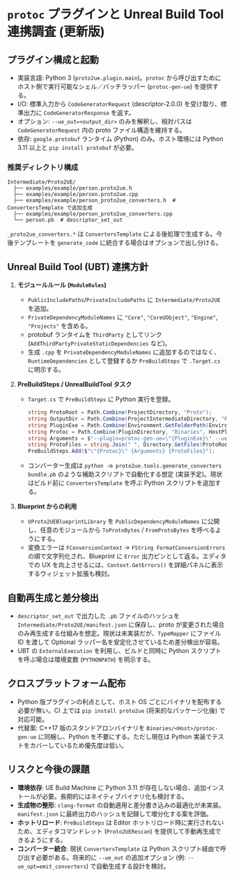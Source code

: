 # `protoc` プラグインと Unreal Build Tool 連携調査 (更新版)

## プラグイン構成と起動

- 実装言語: Python 3 (`proto2ue.plugin.main`)。`protoc` から呼び出すためにホスト側で実行可能なシェル／バッチラッパー (`protoc-gen-ue`) を提供する。
- I/O: 標準入力から `CodeGeneratorRequest` (descriptor-2.0.0) を受け取り、標準出力に `CodeGeneratorResponse` を返す。
- オプション: `--ue_out=<output_dir>` のみを解釈し、相対パスは `CodeGeneratorRequest` 内の proto ファイル構造を維持する。
- 依存: `google.protobuf` ランタイム (Python) のみ。ホスト環境には Python 3.11 以上と `pip install protobuf` が必要。

### 推奨ディレクトリ構成

```
Intermediate/Proto2UE/
  ├── examples/example/person.proto2ue.h
  ├── examples/example/person.proto2ue.cpp
  ├── examples/example/person_proto2ue_converters.h  # ConvertersTemplate で追加生成
  ├── examples/example/person_proto2ue_converters.cpp
  └── person.pb  # descriptor_set_out
```

`_proto2ue_converters.*` は `ConvertersTemplate` による後処理で生成する。今後テンプレートを `generate_code` に統合する場合はオプションで出し分ける。

## Unreal Build Tool (UBT) 連携方針

1. **モジュールルール (`ModuleRules`)**
   - `PublicIncludePaths`/`PrivateIncludePaths` に `Intermediate/Proto2UE` を追加。
   - `PrivateDependencyModuleNames` に `"Core"`, `"CoreUObject"`, `"Engine"`, `"Projects"` を含める。
   - protobuf ランタイムを `ThirdParty` としてリンク (`AddThirdPartyPrivateStaticDependencies` など)。
   - 生成 `.cpp` を `PrivateDependencyModuleNames` に追加するのではなく、`RuntimeDependencies` として登録するか `PreBuildSteps` で `.Target.cs` に明示する。

2. **PreBuildSteps / UnrealBuildTool タスク**
   - `Target.cs` で `PreBuildSteps` に Python 実行を登録。
     ```csharp
     string ProtoRoot = Path.Combine(ProjectDirectory, "Proto");
     string OutputDir = Path.Combine(ProjectIntermediateDirectory, "Proto2UE");
     string PluginExe = Path.Combine(Environment.GetFolderPath(Environment.SpecialFolder.UserProfile), ".local", "bin", "protoc-gen-ue");
     string Protoc = Path.Combine(PluginDirectory, "Binaries", HostPlatform, "protoc");
     string Arguments = $"--plugin=protoc-gen-ue=\"{PluginExe}\" --ue_out=\"{OutputDir}\" --descriptor_set_out=\"{OutputDir}/bundle.pb\" --include_imports";
     string ProtoFiles = string.Join(" ", Directory.GetFiles(ProtoRoot, "*.proto", SearchOption.AllDirectories));
     PreBuildSteps.Add($"\"{Protoc}\" {Arguments} {ProtoFiles}");
     ```
   - コンバーター生成は `python -m proto2ue.tools.generate_converters bundle.pb` のような補助スクリプトで自動化する想定 (実装予定)。現状はビルド前に `ConvertersTemplate` を呼ぶ Python スクリプトを追加する。

3. **Blueprint からの利用**
   - `UProto2UEBlueprintLibrary` を `PublicDependencyModuleNames` に公開し、任意のモジュールから `ToProtoBytes` / `FromProtoBytes` を呼べるようにする。
   - 変換エラーは `FConversionContext` → `FString FormatConversionErrors` の順で文字列化され、Blueprint に `Error` 出力ピンとして返る。エディタでの UX を向上させるには、`Context.GetErrors()` を詳細パネルに表示するウィジェット拡張も検討。

## 自動再生成と差分検出

- `descriptor_set_out` で出力した `.pb` ファイルのハッシュを `Intermediate/Proto2UE/manifest.json` に保存し、proto が変更された場合のみ再生成する仕組みを想定。現状は未実装だが、`TypeMapper` にファイル ID を渡して Optional ラッパー名を安定化させているため差分検出が容易。
- UBT の `ExternalExecution` を利用し、ビルドと同時に Python スクリプトを呼ぶ場合は環境変数 (`PYTHONPATH`) を明示する。

## クロスプラットフォーム配布

- Python 版プラグインの利点として、ホスト OS ごとにバイナリを配布する必要が無い。CI 上では `pip install proto2ue` (将来的なパッケージ化後) で対応可能。
- 代替案: C++17 版のスタンドアロンバイナリを `Binaries/<Host>/protoc-gen-ue` に同梱し、Python を不要にする。ただし現在は Python 実装でテストをカバーしているため優先度は低い。

## リスクと今後の課題

- **環境依存**: UE Build Machine に Python 3.11 が存在しない場合、追加インストールが必要。長期的にはネイティブバイナリ化も検討する。
- **生成物の整形**: `clang-format` の自動適用と差分書き込みの最適化が未実装。`manifest.json` に最終出力のハッシュを記録して増分化する案を評価。
- **ホットリロード**: `PreBuildSteps` は Editor ホットリロード時に実行されないため、エディタコマンドレット (`Proto2UERescan`) を提供して手動再生成できるようにする。
- **コンバーター統合**: 現状 `ConvertersTemplate` は Python スクリプト経由で呼び出す必要がある。将来的に `--ue_out` の追加オプション (例: `--ue_opt=emit_converters`) で自動生成する設計を検討。
